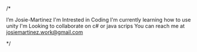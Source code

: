 /*  

  I’m Josie-Martinez
  I'm Intrested in Coding
  I'm currently learning how to use unity
  I'm Looking to collaborate on c# or java scrips
  You can reach me at josiemartinez.work@gmail.com
  
*/
<!---
Josie-Martinez/Josie-Martinez is a ✨ special ✨ repository because its `README.md` (this file) appears on your GitHub profile.
You can click the Preview link to take a look at your changes.
--->
